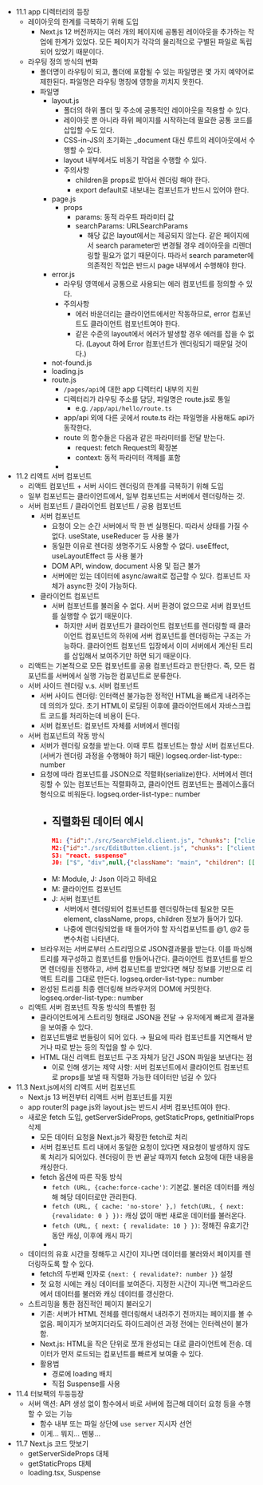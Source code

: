 - 11.1 app 디렉터리의 등장
  - 레이아웃의 한계를 극복하기 위해 도입
    - Next.js 12 버전까지는 여러 개의 페이지에 공통된 레이아웃을 추가하는 작업에 한계가 있었다. 모든 페이지가 각각의 물리적으로 구별된 파일로 독립되어 있었기 때문이다.
  - 라우팅 정의 방식의 변화
    - 폴더명이 라우팅이 되고, 폴더에 포함될 수 있는 파일명은 몇 가지 예약어로 제한된다. 파일명은 라우팅 명칭에 영향을 끼치지 못한다.
    - 파일명
      - layout.js
        - 폴더의 하위 폴더 및 주소에 공통적인 레이아웃을 적용할 수 있다.
        - 레이아웃 뿐 아니라 하위 페이지를 시작하는데 필요한 공통 코드를 삽입할 수도 있다.
        - CSS-in-JS의 초기화는 \_document 대신 루트의 레이아웃에서 수행할 수 있다.
        - layout 내부에서도 비동기 작업을 수행할 수 있다.
        - 주의사항
          - children을 props로 받아서 렌더링 해야 한다.
          - export default로 내보내는 컴포넌트가 반드시 있어야 한다.
      - page.js
        - props
          - params: 동적 라우트 파라미터 값
          - searchParams: URLSearchParams
            - 해당 값은 layout에서는 제공되지 않는다. 같은 페이지에서 search parameter만 변경될 경우 레이아웃을 리렌더링할 필요가 없기 때문이다. 따라서 search parameter에 의존적인 작업은 반드시 page 내부에서 수행해야 한다.
      - error.js
        - 라우팅 영역에서 공통으로 사용되는 에러 컴포넌트를 정의할 수 있다.
        - 주의사항
          - 에러 바운더리는 클라이언트에서만 작동하므로, error 컴포넌트도 클라이언트 컴포넌트여야 한다.
          - 같은 수준의 layout에서 에러가 발생할 경우 에러를 잡을 수 없다. (Layout 하에 Error 컴포넌트가 렌더링되기 때문일 것이다.)
      - not-found.js
      - loading.js
      - route.js
        - `/pages/api`에 대한 app 디렉터리 내부의 지원
        - 디렉터리가 라우팅 주소를 담당, 파일명은 route.js로 통일
          - e.g. `/app/api/hello/route.ts`
        - app/api 외에 다른 곳에서 route.ts 라는 파일명을 사용해도 api가 동작한다.
        - route 의 함수들은 다음과 같은 파라미터를 전달 받는다.
          - request: fetch Request의 확장본
          - context: 동적 파라미터 객체를 포함
        -
- 11.2 리액트 서버 컴포넌트
  - 리액트 컴포넌트 + 서버 사이드 렌더링의 한계를 극복하기 위해 도입
  - 일부 컴포넌트는 클라이언트에서, 일부 컴포넌트는 서버에서 렌더링하는 것.
  - 서버 컴포넌트 / 클라이언트 컴포넌트 / 공용 컴포넌트
    - 서버 컴포넌트
      - 요청이 오는 순간 서버에서 딱 한 번 실행된다. 따라서 상태를 가질 수 없다. useState, useReducer 등 사용 불가
      - 동일한 이유로 렌더링 생명주기도 사용할 수 없다. useEffect, useLayoutEffect 등 사용 불가
      - DOM API, window, document 사용 및 접근 불가
      - 서버에만 있는 데이터에 async/await로 접근할 수 있다. 컴포넌트 자체가 async한 것이 가능하다.
    - 클라이언트 컴포넌트
      - 서버 컴포넌트를 불러올 수 없다. 서버 환경이 없으므로 서버 컴포넌트를 실행할 수 없기 때문이다.
        - 하지만 서버 컴포넌트가 클라이언트 컴포넌트를 렌더링할 때 클라이언트 컴포넌트의 하위에 서버 컴포넌트를 렌더링하는 구조는 가능하다. 클라이언트 컴포넌트 입장에서 이미 서버에서 계산된 트리를 삽입해서 보여주기만 하면 되기 때문이다.
  - 리액트는 기본적으로 모든 컴포넌트를 공용 컴포넌트라고 판단한다. 즉, 모든 컴포넌트를 서버에서 실행 가능한 컴포넌트로 분류한다.
  - 서버 사이드 렌더링 v.s. 서버 컴포넌트
    - 서버 사이드 렌더링: 인터랙션 불가능한 정적인 HTML을 빠르게 내려주는 데 의의가 있다. 초기 HTML이 로딩된 이후에 클라이언트에서 자바스크립트 코드를 처리하는데 비용이 든다.
    - 서버 컴포넌트: 컴포넌트 자체를 서버에서 렌더링
  - 서버 컴포넌트의 작동 방식
    - 서버가 렌더링 요청을 받는다. 이때 루트 컴포넌트는 항상 서버 컴포넌트다. (서버가 렌더링 과정을 수행해야 하기 때문)
      logseq.order-list-type:: number
    - 요청에 따라 컴포넌트를 JSON으로 직렬화(serialize)한다. 서버에서 렌더링할 수 있는 컴포넌트는 직렬화하고, 클라이언트 컴포넌트는 플레이스홀더 형식으로 비워둔다.
      logseq.order-list-type:: number
      - ## 직렬화된 데이터 예시
        ```json
        M1: {"id":"./src/SearchField.client.js", "chunks": ["client5"], "name": ""}
        M2:{"id":"./src/EditButton.client.js", "chunks": ["client1"], "name": ""}
        S3: "react. suspense"
        J0: ["$", "div",null,{"className": "main", "children": [["S", "section", null, {"className": "col sidebar", "children":[["$", "section", null,{"className": "sidebar-header", "children":[["$","img",null,{"className": "logo","src": "logo.svg", "width": "22px", "height": "20px- ", "alt":"'", "role": "presentation"}],["S", "strong",null,{"children": "React Notes"}]]}],C"$","- section", null,{" className": "'sidebar-menu, "role": "menubar", "children": [C"$", "Q1", null, C}],C"$" , "Q2", null, {"noteId" :null, "children": "New"}]]}],C"$", "nav", null, {"children": ["$", "$3", null, {"-
        ```
      - M: Module, J: Json 이라고 하네요
      - M: 클라이언트 컴포넌트
      - J: 서버 컴포넌트
        - 서버에서 렌더링되어 컴포넌트를 렌더링하는데 필요한 모든 element, className, props, children 정보가 들어가 있다.
        - 나중에 렌더링되었을 때 들어가야 할 자식컴포넌트를 @1, @2 등 변수처럼 나타낸다.
    - 브라우저는 서버로부터 스트리밍으로 JSON결과물을 받는다. 이를 파싱해 트리를 재구성하고 컴포넌트를 만들어나간다. 클라이언트 컴포넌트를 받으면 렌더링을 진행하고, 서버 컴포넌트를 받았다면 해당 정보를 기반으로 리액트 트리를 그대로 만든다.
      logseq.order-list-type:: number
    - 완성된 트리를 최종 렌더링해 브라우저의 DOM에 커밋한다.
      logseq.order-list-type:: number
  - 리액트 서버 컴포넌트 작동 방식의 특별한 점
    - 클라이언트에게 스트리밍 형태로 JSON을 전달 → 유저에게 빠르게 결과물을 보여줄 수 있다.
    - 컴포넌트별로 번들링이 되어 있다. → 필요에 따라 컴포넌트를 지연해서 받거나 따로 받는 등의 작업을 할 수 있다.
    - HTML 대신 리액트 컴포넌트 구조 자체가 담긴 JSON 파일을 보낸다는 점
      - 이로 인해 생기는 제약 사항: 서버 컴포넌트에서 클라이언트 컴포넌트로 props를 보낼 때 직렬화 가능한 데이터만 넘길 수 있다
- 11.3 Next.js에서의 리액트 서버 컴포넌트
  - Next.js 13 버전부터 리액트 서버 컴포넌트를 지원
  - app router의 page.js와 layout.js는 반드시 서버 컴포넌트여야 한다.
  - 새로운 fetch 도입, getServerSideProps, getStaticProps, getInitialProps 삭제
    - 모든 데이터 요청을 Next.js가 확장한 fetch로 처리
    - 서버 컴포넌트 트리 내에서 동일한 요청이 있다면 재요청이 발생하지 않도록 처리가 되어있다. 렌더링이 한 번 끝날 때까지 fetch 요청에 대한 내용을 캐싱한다.
    - fetch 옵션에 따른 작동 방식
      - `fetch (URL, {cache:force-cache')`: 기본값. 불러온 데이터를 캐싱해 해당 데이터로만 관리한다.
      - `fetch (URL, { cache: 'no-store' },) fetch(URL, { next: {revalidate: 0 } }):` 캐싱 없이 매번 새로운 데이터를 불러온다.
      - `fetch (URL, { next: { revalidate: 10 } })`: 정해진 유효기간 동안 캐싱, 이후에 캐시 파기
      -
  - 데이터의 유효 시간을 정해두고 시간이 지나면 데이터를 불러와서 페이지를 렌더링하도록 할 수 있다.
    - fetch의 두번째 인자로 `{next: { revalidate?: number }}` 설정
    - 첫 요청 시에는 캐싱 데이터를 보여준다. 지정한 시간이 지나면 백그라운드에서 데이터를 불러와 캐싱 데이터를 갱신한다.
  - 스트리밍을 통한 점진적인 페이지 불러오기
    - 기존: 서버가 HTML 전체를 렌더링해서 내려주기 전까지는 페이지를 볼 수 없음. 페이지가 보여지더라도 하이드레이션 과정 전에는 인터렉션이 불가함.
    - Next.js: HTML을 작은 단위로 쪼개 완성되는 대로 클라이언트에 전송. 데이터가 먼저 로드되는 컴포넌트를 빠르게 보여줄 수 있다.
    - 활용법
      - 경로에 loading 배치
      - 직접 Suspense를 사용
- 11.4 터보팩의 두둥등장
  - 서버 액션: API 생성 없이 함수에서 바로 서버에 접근해 데이터 요청 등을 수행할 수 있는 기능
    - 함수 내부 또는 파일 상단에 `use server` 지시자 선언
    - 이게... 뭐지... 멘붕...
- 11.7 Next.js 코드 맛보기
  - getServerSideProps 대체
  - getStaticProps 대체
  - loading.tsx, Suspense
